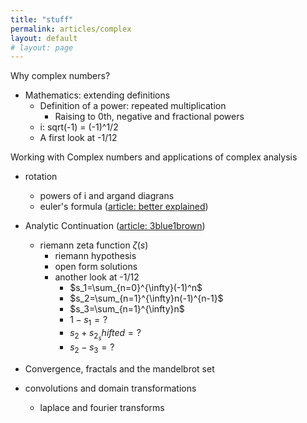 ```yaml
---
title: "stuff"
permalink: articles/complex
layout: default
# layout: page
---
```


Why complex numbers?
- Mathematics: extending definitions
    - Definition of a power: repeated multiplication
        - Raising to 0th, negative and fractional powers
    - i: sqrt(-1) = (-1)^1/2
    - A first look at -1/12

Working with Complex numbers and applications of complex analysis
- rotation
    - powers of i and argand diagrans
    - euler's formula ([article: better explained](https://betterexplained.com/articles/intuitive-understanding-of-eulers-formula/))

- Analytic Continuation ([article: 3blue1brown](https://www.3blue1brown.com/lessons/zeta))
    - riemann zeta function $ζ(s)$
        - riemann hypothesis
        - open form solutions
        - another look at -1/12
            - $s_1=\sum_{n=0}^{\infty}(-1)^n$
            - $s_2=\sum_{n=1}^{\infty}n(-1)^{n-1}$
            - $s_3=\sum_{n=1}^{\infty}n$
            - $1-s_1 = ?$
            - $s_2 + s_2_shifted = ?$
            - $s_2 - s_3 = ?$
- Convergence, fractals and the mandelbrot set
- convolutions and domain transformations
    - laplace and fourier transforms